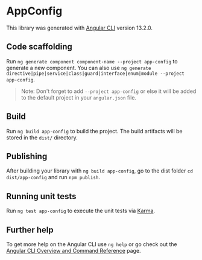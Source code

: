 # AppConfig

This library was generated with [Angular CLI](https://github.com/angular/angular-cli) version 13.2.0.

## Code scaffolding

Run `ng generate component component-name --project app-config` to generate a new component. You can also use `ng generate directive|pipe|service|class|guard|interface|enum|module --project app-config`.
> Note: Don't forget to add `--project app-config` or else it will be added to the default project in your `angular.json` file. 

## Build

Run `ng build app-config` to build the project. The build artifacts will be stored in the `dist/` directory.

## Publishing

After building your library with `ng build app-config`, go to the dist folder `cd dist/app-config` and run `npm publish`.

## Running unit tests

Run `ng test app-config` to execute the unit tests via [Karma](https://karma-runner.github.io).

## Further help

To get more help on the Angular CLI use `ng help` or go check out the [Angular CLI Overview and Command Reference](https://angular.io/cli) page.
